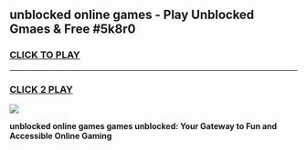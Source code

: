 
## unblocked online games - Play Unblocked Gmaes & Free #5k8r0
<h3>
<a href="https://news.freeplayer.one?title=unblocked_online_games&ref=03M">CLICK TO PLAY</a></h3>
<hr>

<h3>
<a href="https://news.freeplayer.one?title=unblocked_online_games&ref=03M">CLICK 2 PLAY</a>
  
</h3>

<a href="https://news.freeplayer.one?title=unblocked_online_games&ref=03M"><img src="https://clearcache.store/games.png"></a>


**unblocked online games games unblocked: Your Gateway to Fun and Accessible Online Gaming**
